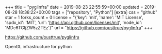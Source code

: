 +++
title = "pyglinfra"
date = 2019-08-23 22:55:59+00:00
updated = 2019-08-28 18:38:22+00:00
tags = ["repository", "Python"]
[extra]
css = "github"
star = 1
forks_count = 0
license = "{'key': 'mit', 'name': 'MIT License', 'spdx_id': 'MIT', 'url': 'https://api.github.com/licenses/mit', 'node_id': 'MDc6TGljZW5zZTEz'}"
url = "https://github.com/ousttrue/pyglinfra"
+++

<https://github.com/ousttrue/pyglinfra>

OpenGL infrastructure for python
